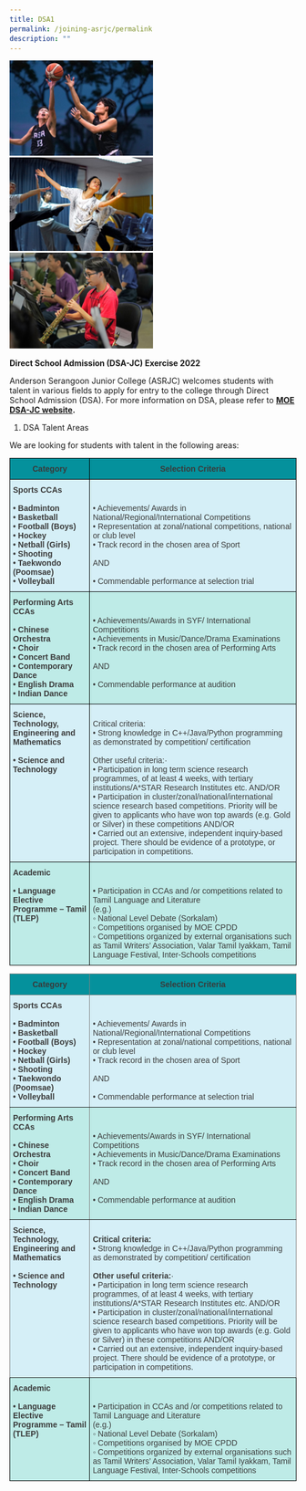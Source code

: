 ```yaml
---
title: DSA1
permalink: /joining-asrjc/permalink
description: ""
---
```

<img src="/images/Basketball-Boys-1024x676.jpg" 
     style="width:50%">
<img src="/images/Dance-1024x668.jpg" 
     style="width:50%">
<img src="/images/Symphonic-Band-1024x683.jpg" 
     style="width:50%">
		 
**Direct School Admission (DSA-JC) Exercise 2022**

Anderson Serangoon Junior College (ASRJC) welcomes students with talent in various fields to apply for entry to the college through Direct School Admission (DSA). For more information on DSA, please refer to **[MOE DSA-JC website](https://www.moe.gov.sg/post-secondary/admissions/dsa).**

1. DSA Talent Areas

We are looking for students with talent in the following areas:

<table style="border-collapse:collapse;border-spacing:0" class="tg"><thead><tr><th style="background-color:#05919C;border-color:#000000;border-style:solid;border-width:1px;color:#3A3A3A;font-family:Arial, sans-serif;font-size:14px;font-weight:bold;overflow:hidden;padding:10px 5px;text-align:center;vertical-align:top;word-break:normal">Category</th><th style="background-color:#05919C;border-color:#000000;border-style:solid;border-width:1px;color:#3A3A3A;font-family:Arial, sans-serif;font-size:14px;font-weight:bold;overflow:hidden;padding:10px 5px;text-align:center;vertical-align:top;word-break:normal">Selection Criteria</th></tr></thead><tbody><tr><td style="background-color:#D5EFF7;border-color:#000000;border-style:solid;border-width:1px;color:#3A3A3A;font-family:Arial, sans-serif;font-size:14px;font-weight:bold;overflow:hidden;padding:10px 5px;text-align:left;vertical-align:top;word-break:normal">Sports CCAs<br><br>• Badminton<br>• Basketball<br>• Football (Boys)<br>• Hockey<br>• Netball (Girls)<br>• Shooting<br>• Taekwondo (Poomsae)<br>• Volleyball</td><td style="background-color:#D5EFF7;border-color:#000000;border-style:solid;border-width:1px;color:#3A3A3A;font-family:Arial, sans-serif;font-size:14px;overflow:hidden;padding:10px 5px;text-align:left;vertical-align:top;word-break:normal"><br><br>• Achievements/ Awards in National/Regional/International Competitions<br>• Representation at zonal/national competitions, national or club level<br>• Track record in the chosen area of Sport<br><br>AND<br><br>• Commendable performance at selection trial</td></tr><tr><td style="background-color:#BEEBE7;border-color:#000000;border-style:solid;border-width:1px;color:#3A3A3A;font-family:Arial, sans-serif;font-size:14px;font-weight:bold;overflow:hidden;padding:10px 5px;text-align:left;vertical-align:top;word-break:normal">Performing Arts CCAs<br><br>• Chinese Orchestra<br>• Choir<br>• Concert Band<br>• Contemporary Dance<br>• English Drama<br>• Indian Dance</td><td style="background-color:#BEEBE7;border-color:#000000;border-style:solid;border-width:1px;color:#3A3A3A;font-family:Arial, sans-serif;font-size:14px;overflow:hidden;padding:10px 5px;text-align:left;vertical-align:top;word-break:normal"><br><br>• Achievements/Awards in SYF/ International Competitions<br>• Achievements in Music/Dance/Drama Examinations<br>• Track record in the chosen area of Performing Arts<br><br>AND<br><br>• Commendable performance at audition</td></tr><tr><td style="background-color:#D5EFF7;border-color:#000000;border-style:solid;border-width:1px;color:#3A3A3A;font-family:Arial, sans-serif;font-size:14px;font-weight:bold;overflow:hidden;padding:10px 5px;text-align:left;vertical-align:top;word-break:normal">Science, Technology, Engineering and Mathematics<br><br>• Science and Technology<br> </td><td style="background-color:#D5EFF7;border-color:#000000;border-style:solid;border-width:1px;color:#3A3A3A;font-family:Arial, sans-serif;font-size:14px;overflow:hidden;padding:10px 5px;text-align:left;vertical-align:top;word-break:normal"><br>Critical criteria:<br>• Strong knowledge in C++/Java/Python programming as demonstrated by competition/ certification<br><br>Other useful criteria:·<br>• Participation in long term science research programmes, of at least 4 weeks, with tertiary institutions/A*STAR Research Institutes etc. AND/OR<br>• Participation in cluster/zonal/national/international science research based competitions. Priority will be given to applicants who have won top awards (e.g. Gold or Silver) in these competitions AND/OR<br>• Carried out an extensive, independent inquiry-based project. There should be evidence of a prototype, or participation in competitions.</td></tr><tr><td style="background-color:#BEEBE7;border-color:#000000;border-style:solid;border-width:1px;color:#3A3A3A;font-family:Arial, sans-serif;font-size:14px;font-weight:bold;overflow:hidden;padding:10px 5px;text-align:left;vertical-align:top;word-break:normal"> Academic<br><br>• Language Elective Programme – Tamil (TLEP)</td><td style="background-color:#BEEBE7;border-color:#000000;border-style:solid;border-width:1px;color:#3A3A3A;font-family:Arial, sans-serif;font-size:14px;overflow:hidden;padding:10px 5px;text-align:left;vertical-align:top;word-break:normal"><br><br>• Participation in CCAs and /or competitions related to Tamil Language and Literature <br>(e.g.)<br>◦ National Level Debate (Sorkalam)<br>◦ Competitions organised by MOE CPDD<br>◦ Competitions organized by external organisations such as Tamil Writers’ Association, Valar Tamil Iyakkam, Tamil Language Festival, Inter-Schools  competitions </td></tr></tbody></table>

<table style="border-collapse:collapse;border-spacing:0" class="tg"><thead><tr><th style="background-color:#05919C;border-color:inherit;border-style:solid;border-width:1px;color:#3A3A3A;font-family:Arial, sans-serif;font-size:14px;font-weight:bold;overflow:hidden;padding:10px 5px;text-align:center;vertical-align:top;word-break:normal"><span style="font-weight:700;font-style:inherit">Category</span></th><th style="background-color:#05919C;border-color:inherit;border-style:solid;border-width:1px;color:#3A3A3A;font-family:Arial, sans-serif;font-size:14px;font-weight:bold;overflow:hidden;padding:10px 5px;text-align:center;vertical-align:top;word-break:normal"><span style="font-weight:700;font-style:inherit">Selection Criteria</span></th></tr></thead><tbody><tr><td style="background-color:#D5EFF7;border-color:inherit;border-style:solid;border-width:1px;color:#3A3A3A;font-family:Arial, sans-serif;font-size:14px;font-weight:bold;overflow:hidden;padding:10px 5px;text-align:left;vertical-align:top;word-break:normal"><span style="font-weight:700;font-style:inherit">Sports CCAs</span><br><br>• <span style="font-weight:bold;font-style:inherit">Badminton</span><br>• <span style="font-weight:bold;font-style:inherit">Basketball</span><br>• <span style="font-weight:bold;font-style:inherit">Football (Boys)</span><br>• <span style="font-weight:bold;font-style:inherit">Hockey</span><br>• <span style="font-weight:bold;font-style:inherit">Netball (Girls)</span><br>• <span style="font-weight:bold;font-style:inherit">Shooting</span><br>• <span style="font-weight:bold;font-style:inherit">Taekwondo (Poomsae)</span><br>• <span style="font-weight:bold;font-style:inherit">Volleyball</span></td><td style="background-color:#D5EFF7;border-color:inherit;border-style:solid;border-width:1px;color:#3A3A3A;font-family:Arial, sans-serif;font-size:14px;overflow:hidden;padding:10px 5px;text-align:left;vertical-align:top;word-break:normal"><br><br>• <span style="font-weight:inherit;font-style:inherit">Achievements/ Awards in National/Regional/International Competitions</span><br>• <span style="font-weight:inherit;font-style:inherit">Representation at zonal/national competitions, national or club level</span><br>• <span style="font-weight:inherit;font-style:inherit">Track record in the chosen area of Sport</span><br><br><span style="font-weight:inherit;font-style:inherit">AND</span><br><br>• <span style="font-weight:inherit;font-style:inherit">Commendable performance at selection trial</span></td></tr><tr><td style="background-color:#BEEBE7;border-color:inherit;border-style:solid;border-width:1px;color:#3A3A3A;font-family:Arial, sans-serif;font-size:14px;font-weight:bold;overflow:hidden;padding:10px 5px;text-align:left;vertical-align:top;word-break:normal"><span style="font-weight:700;font-style:inherit">Performing Arts CCAs</span><br><br>• <span style="font-weight:inherit;font-style:inherit">Chinese Orchestra</span><br>• <span style="font-weight:inherit;font-style:inherit">Choir</span><br>• <span style="font-weight:inherit;font-style:inherit">Concert Band</span><br>• <span style="font-weight:inherit;font-style:inherit">Contemporary Dance</span><br>• <span style="font-weight:inherit;font-style:inherit">English Drama</span><br>• <span style="font-weight:inherit;font-style:inherit">Indian Dance</span></td><td style="background-color:#BEEBE7;border-color:inherit;border-style:solid;border-width:1px;color:#3A3A3A;font-family:Arial, sans-serif;font-size:14px;overflow:hidden;padding:10px 5px;text-align:left;vertical-align:top;word-break:normal"><br><br>• <span style="font-weight:inherit;font-style:inherit">Achievements/Awards in SYF/ International Competitions</span><br>• <span style="font-weight:inherit;font-style:inherit">Achievements in Music/Dance/Drama Examinations</span><br>• <span style="font-weight:inherit;font-style:inherit">Track record in the chosen area of Performing Arts</span><br><br><span style="font-weight:inherit;font-style:inherit">AND</span><br><br>• <span style="font-weight:inherit;font-style:inherit">Commendable performance at audition</span></td></tr><tr><td style="background-color:#D5EFF7;border-color:inherit;border-style:solid;border-width:1px;color:#3A3A3A;font-family:Arial, sans-serif;font-size:14px;font-weight:bold;overflow:hidden;padding:10px 5px;text-align:left;vertical-align:top;word-break:normal"><span style="font-weight:700;font-style:inherit">Science, Technology, Engineering and Mathematics</span><br><br>• <span style="font-weight:inherit;font-style:inherit">Science and Technology</span><br><span style="font-weight:inherit;font-style:inherit"> </span></td><td style="background-color:#D5EFF7;border-color:inherit;border-style:solid;border-width:1px;color:#3A3A3A;font-family:Arial, sans-serif;font-size:14px;overflow:hidden;padding:10px 5px;text-align:left;vertical-align:top;word-break:normal"><br><span style="font-weight:700;font-style:inherit">Critical criteria:</span><br>• <span style="font-weight:inherit;font-style:inherit">Strong knowledge in C++/Java/Python programming as demonstrated by competition/ certification</span><br><br><span style="font-weight:700;font-style:inherit">Other useful criteria:</span><span style="font-weight:inherit;font-style:inherit">·</span><br>• <span style="font-weight:inherit;font-style:inherit">Participation in long term science research programmes, of at least 4 weeks, with tertiary institutions/A*STAR Research Institutes etc.</span> <span style="font-weight:inherit;font-style:inherit">AND/OR</span><br>• <span style="font-weight:inherit;font-style:inherit">Participation in cluster/zonal/national/international science research based competitions. Priority will be given to applicants who have won top awards (e.g. Gold or Silver) in these competitions</span> <span style="font-weight:inherit;font-style:inherit">AND/OR</span><br>• <span style="font-weight:inherit;font-style:inherit">Carried out an extensive, independent inquiry-based project. There should be evidence of a prototype, or participation in competitions.</span></td></tr><tr><td style="background-color:#BEEBE7;border-color:black;border-style:solid;border-width:1px;color:#3A3A3A;font-family:Arial, sans-serif;font-size:14px;font-weight:bold;overflow:hidden;padding:10px 5px;text-align:left;vertical-align:top;word-break:normal"><span style="font-weight:700;font-style:inherit"> Academic</span><br><br>• <span style="font-weight:inherit;font-style:inherit">Language Elective Programme – Tamil (TLEP)</span></td><td style="background-color:#BEEBE7;border-color:black;border-style:solid;border-width:1px;color:#3A3A3A;font-family:Arial, sans-serif;font-size:14px;overflow:hidden;padding:10px 5px;text-align:left;vertical-align:top;word-break:normal"><br><br>• <span style="font-weight:inherit;font-style:inherit">Participation in CCAs and /or competitions related to Tamil Language and Literature </span><br><span style="font-weight:inherit;font-style:inherit">(e.g.)</span><br>◦ <span style="font-weight:inherit;font-style:inherit">National Level Debate (Sorkalam)</span><br>◦ <span style="font-weight:inherit;font-style:inherit">Competitions organised by MOE CPDD</span><br>◦ <span style="font-weight:inherit;font-style:inherit">Competitions organized by external organisations such as Tamil Writers’ Association, Valar Tamil Iyakkam, Tamil Language Festival, Inter-Schools  competitions</span><span style="font-weight:700;font-style:inherit"> </span></td></tr></tbody></table>